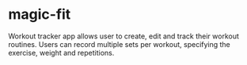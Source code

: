 # magic-fit
Workout tracker app allows user to create, edit and track their workout routines. Users can record multiple sets per workout,  specifying the exercise, weight and repetitions.
